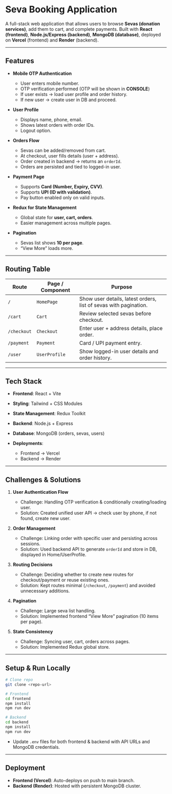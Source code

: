 # Seva Booking Application

A full-stack web application that allows users to browse **Sevas (donation services)**, add them to cart, and complete payments. Built with **React (frontend)**, **Node.js/Express (backend)**, **MongoDB (database)**, deployed on **Vercel** (frontend) and **Render** (backend).

---

## Features

* **Mobile OTP Authentication**

  * User enters mobile number.
  * OTP verification performed (OTP will be shown in **CONSOLE**)
  * If user exists → load user profile and order history.
  * If new user → create user in DB and proceed.

* **User Profile**

  * Displays name, phone, email.
  * Shows latest orders with order IDs.
  * Logout option.

* **Orders Flow**

  * Sevas can be added/removed from cart.
  * At checkout, user fills details (user + address).
  * Order created in backend → returns an `orderId`.
  * Orders are persisted and tied to logged-in user.

* **Payment Page**

  * Supports **Card (Number, Expiry, CVV)**.
  * Supports **UPI (ID with validation)**.
  * Pay button enabled only on valid inputs.

* **Redux for State Management**

  * Global state for **user, cart, orders**.
  * Easier management across multiple pages.

* **Pagination**

  * Sevas list shows **10 per page**.
  * “View More” loads more.

---

## Routing Table

| Route       | Page / Component | Purpose                                                          |
| ----------- | ---------------- | ---------------------------------------------------------------- |
| `/`         | `HomePage`       | Show user details, latest orders, list of sevas with pagination. |
| `/cart`     | `Cart`           | Review selected sevas before checkout.                           |
| `/checkout` | `Checkout`       | Enter user + address details, place order.                       |
| `/payment`  | `Payment`        | Card / UPI payment entry.                                        |
| `/user`     | `UserProfile`    | Show logged-in user details and order history.                   |

---

## Tech Stack

* **Frontend**: React + Vite
* **Styling**: Tailwind + CSS Modules
* **State Management**: Redux Toolkit
* **Backend**: Node.js + Express
* **Database**: MongoDB (orders, sevas, users)
* **Deployments**:

  * Frontend → Vercel
  * Backend → Render

---

## Challenges & Solutions

1. **User Authentication Flow**

   * Challenge: Handling OTP verification & conditionally creating/loading user.
   * Solution: Created unified user API → check user by phone, if not found, create new user.

2. **Order Management**

   * Challenge: Linking order with specific user and persisting across sessions.
   * Solution: Used backend API to generate `orderId` and store in DB, displayed in Home/UserProfile.

3. **Routing Decisions**

   * Challenge: Deciding whether to create new routes for checkout/payment or reuse existing ones.
   * Solution: Kept routes minimal (`/checkout`, `/payment`) and avoided unnecessary additions.

4. **Pagination**

   * Challenge: Large seva list handling.
   * Solution: Implemented frontend “View More” pagination (10 items per page).

5. **State Consistency**

   * Challenge: Syncing user, cart, orders across pages.
   * Solution: Implemented Redux global store.

---

## Setup & Run Locally

```bash
# Clone repo
git clone <repo-url>

# Frontend
cd frontend
npm install
npm run dev

# Backend
cd backend
npm install
npm run dev
```

* Update `.env` files for both frontend & backend with API URLs and MongoDB credentials.

---

## Deployment

* **Frontend (Vercel)**: Auto-deploys on push to main branch.
* **Backend (Render)**: Hosted with persistent MongoDB cluster.
